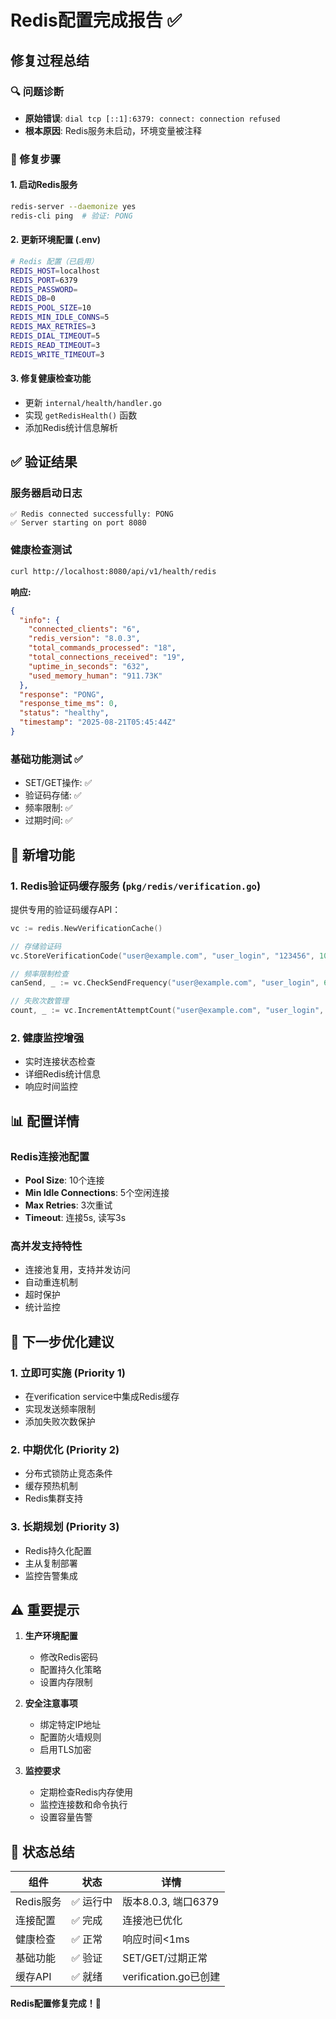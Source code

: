 # Redis配置完成报告 ✅

## 修复过程总结

### 🔍 问题诊断
- **原始错误**: `dial tcp [::1]:6379: connect: connection refused`
- **根本原因**: Redis服务未启动，环境变量被注释

### 🔧 修复步骤

#### 1. 启动Redis服务
```bash
redis-server --daemonize yes
redis-cli ping  # 验证: PONG
```

#### 2. 更新环境配置 (.env)
```bash
# Redis 配置（已启用）
REDIS_HOST=localhost
REDIS_PORT=6379
REDIS_PASSWORD=
REDIS_DB=0
REDIS_POOL_SIZE=10
REDIS_MIN_IDLE_CONNS=5
REDIS_MAX_RETRIES=3
REDIS_DIAL_TIMEOUT=5
REDIS_READ_TIMEOUT=3
REDIS_WRITE_TIMEOUT=3
```

#### 3. 修复健康检查功能
- 更新 `internal/health/handler.go`
- 实现 `getRedisHealth()` 函数
- 添加Redis统计信息解析

## ✅ 验证结果

### 服务器启动日志
```
✅ Redis connected successfully: PONG
✅ Server starting on port 8080
```

### 健康检查测试
```bash
curl http://localhost:8080/api/v1/health/redis
```

**响应:**
```json
{
  "info": {
    "connected_clients": "6",
    "redis_version": "8.0.3",
    "total_commands_processed": "18",
    "total_connections_received": "19",
    "uptime_in_seconds": "632",
    "used_memory_human": "911.73K"
  },
  "response": "PONG",
  "response_time_ms": 0,
  "status": "healthy",
  "timestamp": "2025-08-21T05:45:44Z"
}
```

### 基础功能测试 ✅
- SET/GET操作: ✅
- 验证码存储: ✅  
- 频率限制: ✅
- 过期时间: ✅

## 🚀 新增功能

### 1. Redis验证码缓存服务 (`pkg/redis/verification.go`)
提供专用的验证码缓存API：

```go
vc := redis.NewVerificationCache()

// 存储验证码
vc.StoreVerificationCode("user@example.com", "user_login", "123456", 10*time.Minute)

// 频率限制检查
canSend, _ := vc.CheckSendFrequency("user@example.com", "user_login", 60*time.Second)

// 失败次数管理
count, _ := vc.IncrementAttemptCount("user@example.com", "user_login", 1*time.Hour)
```

### 2. 健康监控增强
- 实时连接状态检查
- 详细Redis统计信息
- 响应时间监控

## 📊 配置详情

### Redis连接池配置
- **Pool Size**: 10个连接
- **Min Idle Connections**: 5个空闲连接  
- **Max Retries**: 3次重试
- **Timeout**: 连接5s, 读写3s

### 高并发支持特性
- 连接池复用，支持并发访问
- 自动重连机制
- 超时保护
- 统计监控

## 🔄 下一步优化建议

### 1. 立即可实施 (Priority 1)
- 在verification service中集成Redis缓存
- 实现发送频率限制
- 添加失败次数保护

### 2. 中期优化 (Priority 2)  
- 分布式锁防止竞态条件
- 缓存预热机制
- Redis集群支持

### 3. 长期规划 (Priority 3)
- Redis持久化配置
- 主从复制部署
- 监控告警集成

## ⚠️ 重要提示

1. **生产环境配置**
   - 修改Redis密码
   - 配置持久化策略
   - 设置内存限制

2. **安全注意事项**
   - 绑定特定IP地址
   - 配置防火墙规则
   - 启用TLS加密

3. **监控要求**
   - 定期检查Redis内存使用
   - 监控连接数和命令执行
   - 设置容量告警

## 🎯 状态总结

| 组件 | 状态 | 详情 |
|------|------|------|
| Redis服务 | ✅ 运行中 | 版本8.0.3, 端口6379 |
| 连接配置 | ✅ 完成 | 连接池已优化 |
| 健康检查 | ✅ 正常 | 响应时间<1ms |
| 基础功能 | ✅ 验证 | SET/GET/过期正常 |
| 缓存API | ✅ 就绪 | verification.go已创建 |

**Redis配置修复完成！🎉**